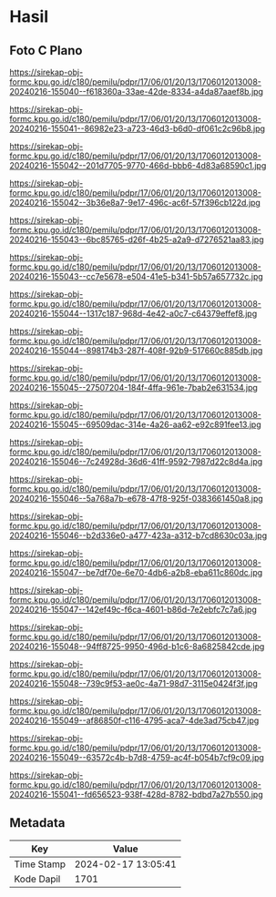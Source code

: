 # Hasil

## Foto C Plano

https://sirekap-obj-formc.kpu.go.id/c180/pemilu/pdpr/17/06/01/20/13/1706012013008-20240216-155040--f618360a-33ae-42de-8334-a4da87aaef8b.jpg

https://sirekap-obj-formc.kpu.go.id/c180/pemilu/pdpr/17/06/01/20/13/1706012013008-20240216-155041--86982e23-a723-46d3-b6d0-df061c2c96b8.jpg

https://sirekap-obj-formc.kpu.go.id/c180/pemilu/pdpr/17/06/01/20/13/1706012013008-20240216-155042--201d7705-9770-466d-bbb6-4d83a68590c1.jpg

https://sirekap-obj-formc.kpu.go.id/c180/pemilu/pdpr/17/06/01/20/13/1706012013008-20240216-155042--3b36e8a7-9e17-496c-ac6f-57f396cb122d.jpg

https://sirekap-obj-formc.kpu.go.id/c180/pemilu/pdpr/17/06/01/20/13/1706012013008-20240216-155043--6bc85765-d26f-4b25-a2a9-d7276521aa83.jpg

https://sirekap-obj-formc.kpu.go.id/c180/pemilu/pdpr/17/06/01/20/13/1706012013008-20240216-155043--cc7e5678-e504-41e5-b341-5b57a657732c.jpg

https://sirekap-obj-formc.kpu.go.id/c180/pemilu/pdpr/17/06/01/20/13/1706012013008-20240216-155044--1317c187-968d-4e42-a0c7-c64379effef8.jpg

https://sirekap-obj-formc.kpu.go.id/c180/pemilu/pdpr/17/06/01/20/13/1706012013008-20240216-155044--898174b3-287f-408f-92b9-517660c885db.jpg

https://sirekap-obj-formc.kpu.go.id/c180/pemilu/pdpr/17/06/01/20/13/1706012013008-20240216-155045--27507204-184f-4ffa-961e-7bab2e631534.jpg

https://sirekap-obj-formc.kpu.go.id/c180/pemilu/pdpr/17/06/01/20/13/1706012013008-20240216-155045--69509dac-314e-4a26-aa62-e92c891fee13.jpg

https://sirekap-obj-formc.kpu.go.id/c180/pemilu/pdpr/17/06/01/20/13/1706012013008-20240216-155046--7c24928d-36d6-41ff-9592-7987d22c8d4a.jpg

https://sirekap-obj-formc.kpu.go.id/c180/pemilu/pdpr/17/06/01/20/13/1706012013008-20240216-155046--5a768a7b-e678-47f8-925f-0383661450a8.jpg

https://sirekap-obj-formc.kpu.go.id/c180/pemilu/pdpr/17/06/01/20/13/1706012013008-20240216-155046--b2d336e0-a477-423a-a312-b7cd8630c03a.jpg

https://sirekap-obj-formc.kpu.go.id/c180/pemilu/pdpr/17/06/01/20/13/1706012013008-20240216-155047--be7df70e-6e70-4db6-a2b8-eba611c860dc.jpg

https://sirekap-obj-formc.kpu.go.id/c180/pemilu/pdpr/17/06/01/20/13/1706012013008-20240216-155047--142ef49c-f6ca-4601-b86d-7e2ebfc7c7a6.jpg

https://sirekap-obj-formc.kpu.go.id/c180/pemilu/pdpr/17/06/01/20/13/1706012013008-20240216-155048--94ff8725-9950-496d-b1c6-8a6825842cde.jpg

https://sirekap-obj-formc.kpu.go.id/c180/pemilu/pdpr/17/06/01/20/13/1706012013008-20240216-155048--739c9f53-ae0c-4a71-98d7-3115e0424f3f.jpg

https://sirekap-obj-formc.kpu.go.id/c180/pemilu/pdpr/17/06/01/20/13/1706012013008-20240216-155049--af86850f-c116-4795-aca7-4de3ad75cb47.jpg

https://sirekap-obj-formc.kpu.go.id/c180/pemilu/pdpr/17/06/01/20/13/1706012013008-20240216-155049--63572c4b-b7d8-4759-ac4f-b054b7cf9c09.jpg

https://sirekap-obj-formc.kpu.go.id/c180/pemilu/pdpr/17/06/01/20/13/1706012013008-20240216-155041--fd656523-938f-428d-8782-bdbd7a27b550.jpg


## Metadata

| Key        | Value               |
| ---------- | ------------------- |
| Time Stamp | 2024-02-17 13:05:41 |
| Kode Dapil | 1701                |



